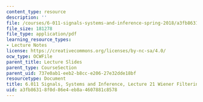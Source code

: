 ```yaml
---
content_type: resource
description: ''
file: /courses/6-011-signals-systems-and-inference-spring-2018/a3fb86318f0d86e4eb8a4607881c8578_MIT6_011S18lec21.pdf
file_size: 181278
file_type: application/pdf
learning_resource_types:
- Lecture Notes
license: https://creativecommons.org/licenses/by-nc-sa/4.0/
ocw_type: OCWFile
parent_title: Lecture Slides
parent_type: CourseSection
parent_uid: 737e0ab1-eeb2-b8cc-e206-27e32dde18bf
resourcetype: Document
title: 6.011 Signals, Systems and Inference, Lecture 21 Wiener Filtering Illustrations
uid: a3fb8631-8f0d-86e4-eb8a-4607881c8578
---
```


